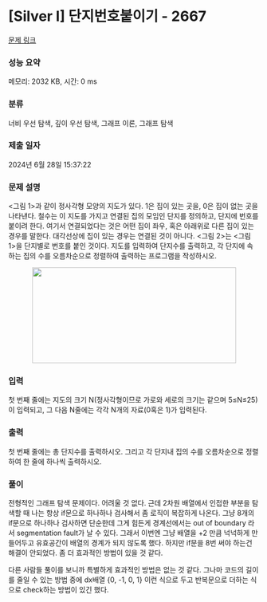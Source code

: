 # [Silver I] 단지번호붙이기 - 2667 

[문제 링크](https://www.acmicpc.net/problem/2667) 

### 성능 요약

메모리: 2032 KB, 시간: 0 ms

### 분류

너비 우선 탐색, 깊이 우선 탐색, 그래프 이론, 그래프 탐색

### 제출 일자

2024년 6월 28일 15:37:22

### 문제 설명

<p><그림 1>과 같이 정사각형 모양의 지도가 있다. 1은 집이 있는 곳을, 0은 집이 없는 곳을 나타낸다. 철수는 이 지도를 가지고 연결된 집의 모임인 단지를 정의하고, 단지에 번호를 붙이려 한다. 여기서 연결되었다는 것은 어떤 집이 좌우, 혹은 아래위로 다른 집이 있는 경우를 말한다. 대각선상에 집이 있는 경우는 연결된 것이 아니다. <그림 2>는 <그림 1>을 단지별로 번호를 붙인 것이다. 지도를 입력하여 단지수를 출력하고, 각 단지에 속하는 집의 수를 오름차순으로 정렬하여 출력하는 프로그램을 작성하시오.</p>

<p style="text-align: center;"><img alt="" src="https://www.acmicpc.net/upload/images/ITVH9w1Gf6eCRdThfkegBUSOKd.png" style="height:192px; width:409px"></p>

### 입력 

 <p>첫 번째 줄에는 지도의 크기 N(정사각형이므로 가로와 세로의 크기는 같으며 5≤N≤25)이 입력되고, 그 다음 N줄에는 각각 N개의 자료(0혹은 1)가 입력된다.</p>

### 출력 

 <p>첫 번째 줄에는 총 단지수를 출력하시오. 그리고 각 단지내 집의 수를 오름차순으로 정렬하여 한 줄에 하나씩 출력하시오.</p>


### 풀이

 <p>전형적인 그래프 탐색 문제이다. 어려울 것 없다. 근데 2차원 배열에서 인접한 부분을 탐색할 때 나는 항상 if문으로 하나하나 검사해서 좀 로직이 복잡하게 나온다. 그냥 8개의 if문으로 하나하나 검사하면 단순한데 그게 힘든게 경계선에서는 out of boundary 라서 segmentation fault가 날 수 있다. 그래서 이번엔 그냥 배열을 +2 만큼 넉넉하게 만들어두고 유효공간이 배열의 경계가 되지 않도록 했다. 하지만 if문을 8번 써야 하는건 해결이 안되었다. 좀 더 효과적인 방법이 있을 것 같다.  </p>

 <p>다른 사람들 풀이를 보니까 특별하게 효과적인 방법은 없는 것 같다. 그나마 코드의 길이를 줄일 수 있는 방법 중에 dx배열 {0, -1, 0, 1} 이런 식으로 두고 반복문으로 더하는 식으로 check하는 방법이 있긴 했다. </p>

